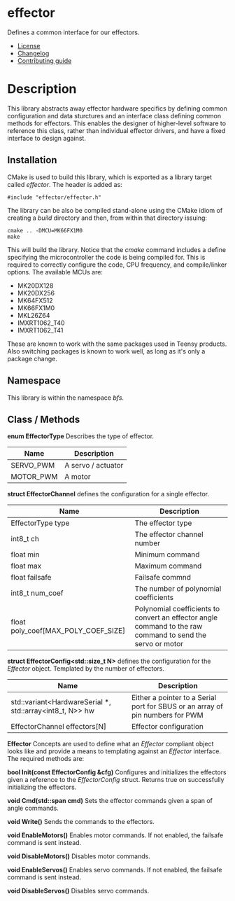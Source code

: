 # effector
Defines a common interface for our effectors.
   * [License](LICENSE.md)
   * [Changelog](CHANGELOG.md)
   * [Contributing guide](CONTRIBUTING.md)

# Description
This library abstracts away effector hardware specifics by defining common configuration and data sturctures and an interface class defining common methods for effectors. This enables the designer of higher-level software to reference this class, rather than individual effector drivers, and have a fixed interface to design against.

## Installation
CMake is used to build this library, which is exported as a library target called *effector*. The header is added as:

```
#include "effector/effector.h"
```

The library can be also be compiled stand-alone using the CMake idiom of creating a *build* directory and then, from within that directory issuing:

```
cmake .. -DMCU=MK66FX1M0
make
```

This will build the library. Notice that the *cmake* command includes a define specifying the microcontroller the code is being compiled for. This is required to correctly configure the code, CPU frequency, and compile/linker options. The available MCUs are:
   * MK20DX128
   * MK20DX256
   * MK64FX512
   * MK66FX1M0
   * MKL26Z64
   * IMXRT1062_T40
   * IMXRT1062_T41

These are known to work with the same packages used in Teensy products. Also switching packages is known to work well, as long as it's only a package change.

## Namespace
This library is within the namespace *bfs*.

## Class / Methods

**enum EffectorType** Describes the type of effector.

| Name | Description |
| --- | --- |
| SERVO_PWM | A servo / actuator |
| MOTOR_PWM | A motor |

**struct EffectorChannel** defines the configuration for a single effector.

| Name | Description |
| --- | --- |
| EffectorType type | The effector type |
| int8_t ch | The effector channel number |
| float min | Minimum command  |
| float max | Maximum command |
| float failsafe | Failsafe commnd |
| int8_t num_coef | The number of polynomial coefficients |
| float poly_coef[MAX_POLY_COEF_SIZE] | Polynomial coefficients to convert an effector angle command to the raw command to send the servo or motor |

**struct EffectorConfig<std::size_t N>** defines the configuration for the *Effector* object. Templated by the number of effectors.

| Name | Description |
| --- | --- |
| std::variant<HardwareSerial *, std::array<int8_t, N>> hw | Either a pointer to a Serial port for SBUS or an array of pin numbers for PWM |
| EffectorChannel effectors[N] | Effector configuration | 

**Effector** Concepts are used to define what an *Effector* compliant object looks like and provide a means to templating against an *Effector* interface. The required methods are:

**bool Init(const EffectorConfig &cfg)** Configures and initializes the effectors given a reference to the *EffectorConfig* struct. Returns true on successfully initializing the effectors.

**void Cmd(std::span<float> cmd)** Sets the effector commands given a span of angle commands.

**void Write()** Sends the commands to the effectors.

**void EnableMotors()** Enables motor commands. If not enabled, the failsafe command is sent instead.

**void DisableMotors()** Disables motor commands.

**void EnableServos()** Enables servo commands. If not enabled, the failsafe command is sent instead.

**void DisableServos()** Disables servo commands.
